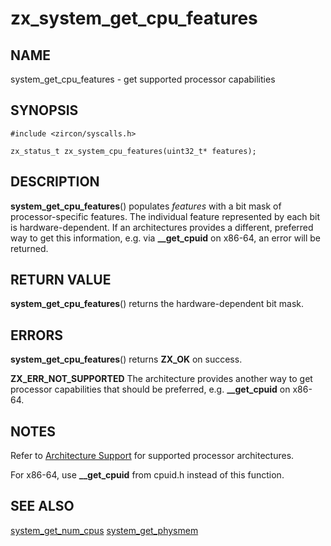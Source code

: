 # zx_system_get_cpu_features

## NAME

system_get_cpu_features - get supported processor capabilities

## SYNOPSIS

```
#include <zircon/syscalls.h>

zx_status_t zx_system_cpu_features(uint32_t* features);
```

## DESCRIPTION

**system_get_cpu_features**() populates *features* with a bit mask of
processor-specific features.  The individual feature represented by each bit is
hardware-dependent.  If an architectures provides a different, preferred way to
get this information, e.g. via **__get_cpuid** on x86-64, an error will be
returned.

## RETURN VALUE

**system_get_cpu_features**() returns the hardware-dependent bit mask.

## ERRORS

**system_get_cpu_features**()  returns **ZX_OK** on success.

**ZX_ERR_NOT_SUPPORTED**  The architecture provides another way to get
processor capabilities that should be preferred, e.g. **__get_cpuid** on x86-64.

## NOTES
Refer to [Architecture Support](../architecture_support.md) for supported
processor architectures.

For x86-64, use **__get_cpuid** from cpuid.h instead of this function.

## SEE ALSO
[system_get_num_cpus](system_get_num_cpus.md)
[system_get_physmem](system_get_physmem.md)
